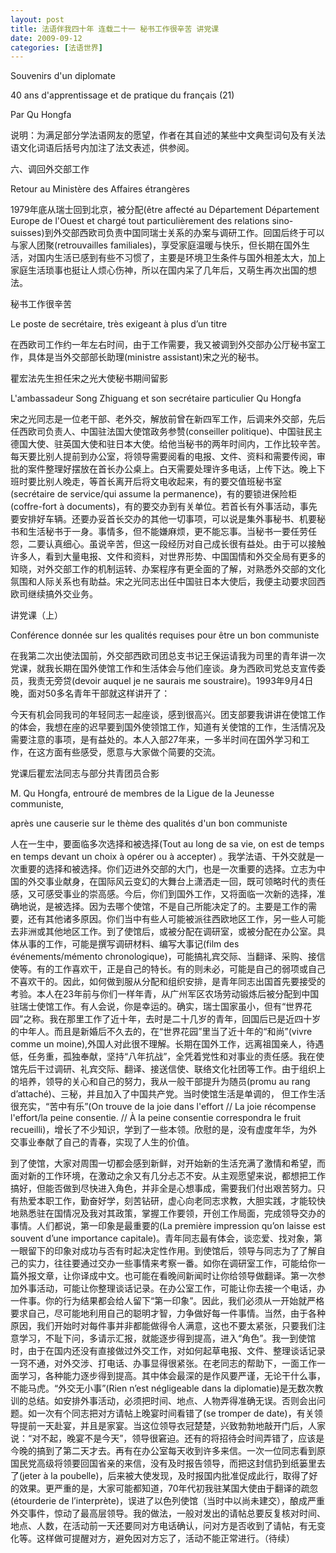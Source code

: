 ```yaml
---
layout: post
title: 法语伴我四十年 连载二十一 秘书工作很辛苦 讲党课
date: 2009-09-12
categories: [法语世界]  
---
```


Souvenirs d'un diplomate

40 ans d'apprentissage et de pratique du français (21)

Par Qu Hongfa



说明：为满足部分学法语网友的愿望，作者在其自述的某些中文典型词句及有关法语文化词语后括号内加注了法文表述，供参阅。



六、调回外交部工作

Retour au Ministère des Affaires étrangères



1979年底从瑞士回到北京，被分配(être affecté au Département Département Europe de l'Ouest et chargé tout particulièrement des relations sino-suisses)到外交部西欧司负责中国同瑞士关系的办案与调研工作。回国后终于可以与家人团聚(retrouvailles familiales)，享受家庭温暖与快乐，但长期在国外生活，对国内生活已感到有些不习惯了，主要是环境卫生条件与国外相差太大，加上家庭生活琐事也挺让人烦心伤神，所以在国内呆了几年后，又萌生再次出国的想法。



秘书工作很辛苦

Le poste de secrétaire, très exigeant à plus d’un titre



在西欧司工作约一年左右时间，由于工作需要，我又被调到外交部办公厅秘书室工作，具体是当外交部部长助理(ministre assistant)宋之光的秘书。

瞿宏法先生担任宋之光大使秘书期间留影

L'ambassadeur Song Zhiguang et son secrétaire particulier Qu Hongfa

宋之光同志是一位老干部、老外交，解放前曾在新四军工作，后调来外交部，先后任西欧司负责人、中国驻法国大使馆政务参赞(conseiller politique)、中国驻民主德国大使、驻英国大使和驻日本大使。给他当秘书的两年时间内，工作比较辛苦。每天要比别人提前到办公室，将领导需要阅看的电报、文件、资料和需要传阅，审批的案件整理好摆放在首长办公桌上。白天需要处理许多电话，上传下达。晚上下班时要比别人晚走，等首长离开后将文电收起来，有的要交值班秘书室(secrétaire de service/qui assume la permanence)，有的要锁进保险柜(coffre-fort à documents)，有的要交办到有关单位。若首长有外事活动，事先要安排好车辆。还要办妥首长交办的其他一切事项，可以说是集外事秘书、机要秘书和生活秘书于一身。事情多，但不能嫌麻烦，更不能忘事。当秘书一要任劳任怨，二要认真细心。虽说辛苦，但这一段经历对自己成长很有益处。由于可以接触许多人，看到大量电报、文件和资料，对世界形势、中国国情和外交全局有更多的知晓，对外交部工作的机制运转、办案程序有更全面的了解，对熟悉外交部的文化氛围和人际关系也有助益。宋之光同志出任中国驻日本大使后，我便主动要求回西欧司继续搞外交业务。



讲党课（上）

Conférence donnée sur les qualités requises pour être un bon communiste



在我第二次出使法国前，外交部西欧司团总支书记王保运请我为司里的青年讲一次党课，就我长期在国外使馆工作和生活体会与他们座谈。身为西欧司党总支宣传委员，我责无旁贷(devoir auquel je ne saurais me soustraire)。1993年9月4日晚，面对50多名青年干部就这样讲开了：

今天有机会同我司的年轻同志一起座谈，感到很高兴。团支部要我讲讲在使馆工作的体会，我想在座的迟早要到国外使领馆工作，知道有关使馆的工作，生活情况及需要注意的事项，是有益处的。本人入部27年来，一多半时间在国外学习和工作，在这方面有些感受，愿意与大家做个简要的交流。

党课后瞿宏法同志与部分共青团员合影

M. Qu Hongfa, entrouré de membres de la Ligue de la Jeunesse communiste,

après une causerie sur le thème des qualités d'un bon communiste

人在一生中，要面临多次选择和被选择(Tout au long de sa vie, on est de temps en temps devant un choix à opérer ou à accepter) 。我学法语、干外交就是一次重要的选择和被选择。你们迈进外交部的大门，也是一次重要的选择。立志为中国的外交事业献身，在国际风云变幻的大舞台上潇洒走一回，既可领略时代的责任感，又可感受事业的崇高感。今后，你们到国外工作，又将面临一次新的选择，准确地说，是被选择。因为去哪个使馆，不是自己所能决定了的。主要是工作的需要，还有其他诸多原因。你们当中有些人可能被派往西欧地区工作，另一些人可能去非洲或其他地区工作。到了使馆后，或被分配在调研室，或被分配在办公室。具体从事的工作，可能是撰写调研材料、编写大事记(film des événements/mémento chronologique)，可能搞礼宾交际、当翻译、采购、接信使等。有的工作喜欢干，正是自己的特长。有的则未必，可能是自己的弱项或自己不喜欢干的。因此，如何做到服从分配和组织安排，是青年同志出国首先要接受的考验。本人在23年前与你们一样年青，从广州军区农场劳动锻炼后被分配到中国驻瑞士使馆工作。有人会说，你是幸运的。确实，瑞士国家虽小，但有“世界花园”之称。我在那里工作了近十年，去时是二十几岁的青年，回国后已是近四十岁的中年人。而且是新婚后不久去的，在“世界花园”里当了近十年的“和尚”(vivre comme un moine),外国人对此很不理解。长期在国外工作，远离祖国亲人，待遇低，任务重，孤独奉献，坚持“八年抗战”，全凭着党性和对事业的责任感。我在使馆先后干过调研、礼宾交际、翻译、接送信使、联络文化社团等工作。由于组织上的培养，领导的关心和自己的努力，我从一般干部提升为随员(promu au rang d’attaché)、三秘，并且加入了中国共产党。当时使馆生活是单调的， 但工作生活很充实，“苦中有乐”(On trouve de la joie dans l'effort // La joie récompense l'effort/la peine consentie. // À la peine consentie correspondra le fruit recueilli)，增长了不少知识，学到了一些本领。欣慰的是，没有虚度年华，为外交事业奉献了自己的青春，实现了人生的价值。

到了使馆，大家对周围一切都会感到新鲜，对开始新的生活充满了激情和希望，而面对新的工作环境，在激动之余又有几分忐忑不安。从主观愿望来说，都想把工作搞好，但能否做到尽快进入角色，并非全是心想事成，需要我们付出艰苦努力。只有热爱本职工作，勤奋好学，刻苦钻研，虚心向老同志求教，大胆实践，才能较快地熟悉驻在国情况及我对其政策，掌握工作要领，开创工作局面，完成领导交办的事情。人们都说，第一印象是最重要的(La première impression qu’on laisse est souvent d’une importance capitale)。青年同志最有体会，谈恋爱、找对象，第一眼留下的印象对成功与否有时起决定性作用。到使馆后，领导与同志为了了解自己的实力，往往要通过交办一些事情来考察一番。如你在调研室工作，可能给你一篇外报文章，让你译成中文。也可能在看晚间新闻时让你给领导做翻译。第一次参加外事活动，可能让你整理谈话记录。在办公室工作，可能让你去接一个电话，办一件事。你的行为结果都会给人留下“第一印象”。因此，我们必须从一开始就严格要求自己，尽可能地利用自己的聪明才智，力争做好每一件事情。当然，由于各种原因，我们开始时对每件事并非都能做得令人满意，这也不要太紧张，只要我们注意学习，不耻下问，多请示汇报，就能逐步得到提高，进入“角色”。我一到使馆时，由于在国内还没有直接做过外交工作，对如何起草电报、文件、整理谈话记录一窍不通，对外交涉、打电话、办事显得很紧张。在老同志的帮助下，一面工作一面学习，各种能力逐步得到提高。其中体会最深的是作风要严谨，无论干什么事，不能马虎。“外交无小事”(Rien n’est négligeable dans la diplomatie)是无数次教训的总结。如安排外事活动，必须把时间、地点、人物弄得准确无误。否则会出问题。如一次有个同志把对方请帖上晚宴时间看错了(se tromper de date)，有关领导提前一天赴宴，并且是家宴。当这位领导衣冠楚楚，兴致勃勃地敲开门后，人家说：“对不起，晚宴不是今天”，领导很窘迫。还有的将招待会时间弄错了，应该是今晚的搞到了第二天才去。再有在办公室每天收到许多来信。一次一位同志看到原国民党高级将领要回国省亲的来信，没有及时报告领导，而把这封信扔到纸篓里去了(jeter à la poubelle)，后来被大使发现，及时报国内批准促成此行，取得了好的效果。更严重的是，大家可能都知道，70年代初我驻某国大使由于翻译的疏忽(étourderie de l’interprète)，误进了以色列使馆（当时中以尚未建交），酿成严重外交事件，惊动了最高层领导。我的做法，一般对发出的请帖总要反复核对时间、地点、人数，在活动前一天还要同对方电话确认，问对方是否收到了请帖，有无变化等。这样做可提醒对方，避免因对方忘了，活动不能正常进行。（待续）
